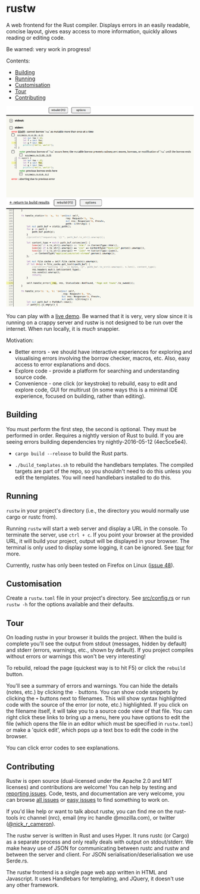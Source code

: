 # rustw

A web frontend for the Rust compiler. Displays errors in an easily readable,
concise layout, gives easy access to more information, quickly allows reading or
editing code.

Be warned: very work in progress!

Contents:
* [Building](#building)
* [Running](#running)
* [Customisation](#customisation)
* [Tour](#tour)
* [Contributing](#contributing)

![rustw screenshot](screenshot.png)
![rustw screenshot - source view](screenshot-src.png)

You can play with a [live demo](http://www.ncameron.org/rustw). Be warned that
it is very, very slow since it is running on a crappy server and rustw is not
designed to be run over the internet. When run locally, it is *much* snappier.

Motivation:

* Better errors - we should have interactive experiences for exploring and
  visualising errors involving the borrow checker, macros, etc. Also, easy
  access to error explanations and docs.
* Explore code - provide a platform for searching and understanding source code.
* Convenience - one click (or keystroke) to rebuild, easy to edit and explore
  code, GUI for multirust (in some ways this is a minimal IDE experience,
  focused on building, rather than editing).


## Building

You must perform the first step, the second is optional. They must be
performed in order. Requires a nightly version of Rust to build. If you
are seeing errors building dependencies try nightly-2016-05-12
(4ec5ce5e4).

* `cargo build --release` to build the Rust parts.

* `./build_templates.sh` to rebuild the handlebars templates. The compiled targets
  are part of the repo, so you shouldn't need to do this unless you edit the
  templates. You will need handlebars installed to do this.

## Running

`rustw` in your project's directory (i.e., the directory you would normally use
cargo or rustc from).

Running `rustw` will start a web server and display a URL in the console. To
terminate the server, use `ctrl + c`. If you point your browser at the provided
URL, it will build your project, output will be displayed in your browser. The
terminal is only used to display some logging, it can be ignored. See
[tour](#tour) for more.

Currently, rustw has only been tested on Firefox on Linux ([issue 48](https://github.com/nrc/rustw/issues/48)).


## Customisation

Create a `rustw.toml` file in your project's directory. See [src/config.rs](src/config.rs)
or run `rustw -h` for the options available and their defaults.


## Tour

On loading rustw in your browser it builds the project. When the build is
complete you'll see the output from stdout (messages, hidden by default) and
stderr (errors, warnings, etc., shown by default). If you project compiles
without errors or warnings this won't be very interesting!

To rebuild, reload the page (quickest way is to hit F5) or click the `rebuild`
button.

You'll see a summary of errors and warnings. You can hide the details (notes,
etc.) by clicking the `-` buttons. You can show code snippets by clicking the
`+` buttons next to filenames. This will show syntax highlighted code with the
source of the error (or note, etc.) highlighted. If you click on the filename
itself, it will take you to a source code view of that file. You can right click
these links to bring up a menu, here you have options to edit the file (which
opens the file in an editor which must be specified in `rustw.toml`) or make a
'quick edit', which pops up a text box to edit the code in the browser.

You can click error codes to see explanations.


## Contributing

Rustw is open source (dual-licensed under the Apache 2.0 and MIT licenses) and
contributions are welcome! You can help by testing and
[reporting issues](https://github.com/nrc/rustw/issues/new). Code, tests, and
documentation are very welcome, you can browse [all issues](https://github.com/nrc/rustw/issues)
or [easy issues](https://github.com/nrc/rustw/issues?q=is%3Aopen+is%3Aissue+label%3Aeasy)
to find something to work on.

If you'd like help or want to talk about rustw, you can find me on the
rust-tools irc channel (nrc), email (my irc handle @mozilla.com), or
twitter ([@nick_r_cameron](https://twitter.com/nick_r_cameron)).

The rustw server is written in Rust and uses Hyper. It runs rustc (or Cargo) as
a separate process and only really deals with output on stdout/stderr. We make
heavy use of JSON for communicating between rustc and rustw and between the
server and client. For JSON serialisation/deserialisation we use Serde.rs.

The rustw frontend is a single page web app written in HTML and Javascript. It
uses Handlebars for templating, and JQuery, it doesn't use any other framework.
